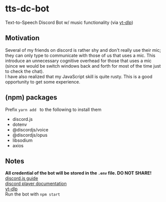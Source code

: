 # tts-dc-bot

Text-to-Speech Discord Bot
w/ music functionality (via [yt-dlp](https://github.com/yt-dlp/yt-dlp))

## Motivation

Several of my friends on discord is rather shy and don't really use their mic; they can only type to communicate with those of us that uses a mic. This introduce an unnecessary cognitive overhead for those that uses a mic (since we would be switch windows back and forth for most of the time just to check the chat).  
I have also realized that my JavaScript skill is quite rusty. This is a good opportunity to get some experience.

## (npm) packages

Prefix `yarn add ` to the following to install them

- discord.js
- dotenv
- @discordjs/voice
- @discordjs/opus
- libsodium
- axios

## Notes

**All credential of the bot will be stored in the `.env` file. DO NOT SHARE!**  
[discord.js guide](https://discordjs.guide)  
[discord player documentation](https://discord-player.js.org/docs)  
[yt-dlp](https://github.com/yt-dlp/yt-dlp)  
Run the bot with `npm start`
